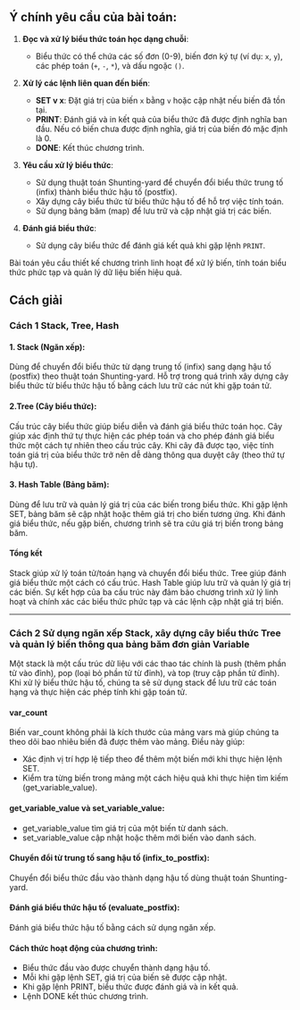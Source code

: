 ## Ý chính yêu cầu của bài toán:

1. **Đọc và xử lý biểu thức toán học dạng chuỗi**:
   - Biểu thức có thể chứa các số đơn (0-9), biến đơn ký tự (ví dụ: `x`, `y`), các phép toán (`+`, `-`, `*`), và dấu ngoặc `()`.
   
2. **Xử lý các lệnh liên quan đến biến**:
   - **SET v x**: Đặt giá trị của biến `x` bằng `v` hoặc cập nhật nếu biến đã tồn tại.
   - **PRINT**: Đánh giá và in kết quả của biểu thức đã được định nghĩa ban đầu. Nếu có biến chưa được định nghĩa, giá trị của biến đó mặc định là 0.
   - **DONE**: Kết thúc chương trình.

3. **Yêu cầu xử lý biểu thức**:
   - Sử dụng thuật toán Shunting-yard để chuyển đổi biểu thức trung tố (infix) thành biểu thức hậu tố (postfix).
   - Xây dựng cây biểu thức từ biểu thức hậu tố để hỗ trợ việc tính toán.
   - Sử dụng bảng băm (map) để lưu trữ và cập nhật giá trị các biến.

4. **Đánh giá biểu thức**:
   - Sử dụng cây biểu thức để đánh giá kết quả khi gặp lệnh `PRINT`.

Bài toán yêu cầu thiết kế chương trình linh hoạt để xử lý biến, tính toán biểu thức phức tạp và quản lý dữ liệu biến hiệu quả.

## Cách giải

### Cách 1 Stack, Tree, Hash

#### 1. Stack (Ngăn xếp):

Dùng để chuyển đổi biểu thức từ dạng trung tố (infix) sang dạng hậu tố (postfix) theo thuật toán Shunting-yard.
Hỗ trợ trong quá trình xây dựng cây biểu thức từ biểu thức hậu tố bằng cách lưu trữ các nút khi gặp toán tử.

#### 2.Tree (Cây biểu thức):

Cấu trúc cây biểu thức giúp biểu diễn và đánh giá biểu thức toán học. Cây giúp xác định thứ tự thực hiện các phép toán và cho phép đánh giá biểu thức một cách tự nhiên theo cấu trúc cây.
Khi cây đã được tạo, việc tính toán giá trị của biểu thức trở nên dễ dàng thông qua duyệt cây (theo thứ tự hậu tự).
#### 3. Hash Table (Bảng băm):

Dùng để lưu trữ và quản lý giá trị của các biến trong biểu thức.
Khi gặp lệnh SET, bảng băm sẽ cập nhật hoặc thêm giá trị cho biến tương ứng.
Khi đánh giá biểu thức, nếu gặp biến, chương trình sẽ tra cứu giá trị biến trong bảng băm.

#### Tổng kết
Stack giúp xử lý toán tử/toán hạng và chuyển đổi biểu thức.
Tree giúp đánh giá biểu thức một cách có cấu trúc.
Hash Table giúp lưu trữ và quản lý giá trị các biến.
Sự kết hợp của ba cấu trúc này đảm bảo chương trình xử lý linh hoạt và chính xác các biểu thức phức tạp và các lệnh cập nhật giá trị biến.
___
### Cách 2 Sử dụng ngăn xếp Stack, xây dựng cây biểu thức Tree và quản lý biến thông qua bảng băm đơn giản Variable 

Một stack là một cấu trúc dữ liệu với các thao tác chính là push (thêm phần tử vào đỉnh), pop (loại bỏ phần tử từ đỉnh), và top (truy cập phần tử đỉnh).
Khi xử lý biểu thức hậu tố, chúng ta sẽ sử dụng stack để lưu trữ các toán hạng và thực hiện các phép tính khi gặp toán tử. 

#### var_count
Biến var_count không phải là kích thước của mảng vars mà giúp chúng ta theo dõi bao nhiêu biến đã được thêm vào mảng. Điều này giúp:

- Xác định vị trí hợp lệ tiếp theo để thêm một biến mới khi thực hiện lệnh SET.
- Kiểm tra từng biến trong mảng một cách hiệu quả khi thực hiện tìm kiếm (get_variable_value).
  
#### get_variable_value và set_variable_value:

- get_variable_value tìm giá trị của một biến từ danh sách.
- set_variable_value cập nhật hoặc thêm mới biến vào danh sách.

#### Chuyển đổi từ trung tố sang hậu tố (infix_to_postfix):

Chuyển đổi biểu thức đầu vào thành dạng hậu tố dùng thuật toán Shunting-yard.
#### Đánh giá biểu thức hậu tố (evaluate_postfix):

Đánh giá biểu thức hậu tố bằng cách sử dụng ngăn xếp.

#### Cách thức hoạt động của chương trình:
- Biểu thức đầu vào được chuyển thành dạng hậu tố.
- Mỗi khi gặp lệnh SET, giá trị của biến sẽ được cập nhật.
- Khi gặp lệnh PRINT, biểu thức được đánh giá và in kết quả.
- Lệnh DONE kết thúc chương trình.
